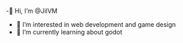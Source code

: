 -👋 Hi, I’m @JilVM
- 👀 I’m interested in web development and game design
- 🌱 I’m currently learning about godot

<!---
JilVM/JilVM is a ✨ special ✨ repository because its `README.md` (this file) appears on your GitHub profile.
You can click the Preview link to take a look at your changes.
--->
